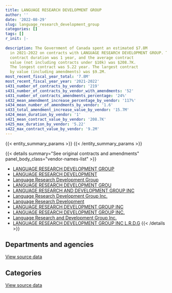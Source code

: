 ```yaml
---
title: LANGUAGE RESEARCH DEVELOPMENT GROUP
author: ''
date: '2022-08-29'
slug: language_research_development_group
categories: []
tags: []
r_init: |-
  
description: The Government of Canada spent an estimated $7.8M
  in 2021-2022 on contracts with LANGUAGE RESEARCH DEVELOPMENT GROUP. The average
  contract duration was 1 year, and the average contract
  value (not including contracts under $10k) was $208.7K.
  The longest contract was 5.22 year. The largest contract
  by value (including amendments) was $9.2M.
most_recent_fiscal_year_total: '7.8M'
most_recent_fiscal_year_year: '2021-2022'
s431_number_of_contracts_by_vendor: '219'
s431_number_of_contracts_by_vendor_with_amendments: '52'
s431_number_of_contracts_amendments_percentage: '24%'
s432_mean_amendment_increase_percentage_by_vendor: '117%'
s434_mean_number_of_amendments_by_vendor: '1.6'
s433_total_amendment_increase_value_by_vendor: '15.7M'
s424_mean_duration_by_vendor: '1'
s421_mean_contract_value_by_vendor: '208.7K'
s425_max_duration_by_vendor: '5.22'
s422_max_contract_value_by_vendor: '9.2M'
---
```


<script src="/rmarkdown-libs/htmlwidgets/htmlwidgets.js"></script>
<link href="/rmarkdown-libs/datatables-css/datatables-crosstalk.css" rel="stylesheet" />
<script src="/rmarkdown-libs/datatables-binding/datatables.js"></script>
<script src="/rmarkdown-libs/jquery/jquery-3.6.0.min.js"></script>
<link href="/rmarkdown-libs/dt-core-bootstrap/css/dataTables.bootstrap.min.css" rel="stylesheet" />
<link href="/rmarkdown-libs/dt-core-bootstrap/css/dataTables.bootstrap.extra.css" rel="stylesheet" />
<script src="/rmarkdown-libs/dt-core-bootstrap/js/jquery.dataTables.min.js"></script>
<script src="/rmarkdown-libs/dt-core-bootstrap/js/dataTables.bootstrap.min.js"></script>
<link href="/rmarkdown-libs/crosstalk/css/crosstalk.min.css" rel="stylesheet" />
<script src="/rmarkdown-libs/crosstalk/js/crosstalk.min.js"></script>
<script src="/rmarkdown-libs/htmlwidgets/htmlwidgets.js"></script>
<link href="/rmarkdown-libs/datatables-css/datatables-crosstalk.css" rel="stylesheet" />
<script src="/rmarkdown-libs/datatables-binding/datatables.js"></script>
<script src="/rmarkdown-libs/jquery/jquery-3.6.0.min.js"></script>
<link href="/rmarkdown-libs/dt-core-bootstrap/css/dataTables.bootstrap.min.css" rel="stylesheet" />
<link href="/rmarkdown-libs/dt-core-bootstrap/css/dataTables.bootstrap.extra.css" rel="stylesheet" />
<script src="/rmarkdown-libs/dt-core-bootstrap/js/jquery.dataTables.min.js"></script>
<script src="/rmarkdown-libs/dt-core-bootstrap/js/dataTables.bootstrap.min.js"></script>
<link href="/rmarkdown-libs/crosstalk/css/crosstalk.min.css" rel="stylesheet" />
<script src="/rmarkdown-libs/crosstalk/js/crosstalk.min.js"></script>

{{< entity_summary_params >}}
{{< /entity_summary_params >}}

{{< details summary="See original contracts and amendments" panel_body_class="vendor-names-list" >}}
- [LANGUAGE RESEARCH DEVELOPMENT GROUP](https://search.open.canada.ca/en/ct/?sort=contract_value_f%20desc&page=1&search_text=%22LANGUAGE%20RESEARCH%20DEVELOPMENT%20GROUP%22)
- [LANGUAGE RESEARCH DEVELOPMENT](https://search.open.canada.ca/en/ct/?sort=contract_value_f%20desc&page=1&search_text=%22LANGUAGE%20RESEARCH%20DEVELOPMENT%22)
- [Language Research Development Group](https://search.open.canada.ca/en/ct/?sort=contract_value_f%20desc&page=1&search_text=%22Language%20Research%20Development%20Group%22)
- [LANGUAGE RESEARCH DEVELOPMENT GROU](https://search.open.canada.ca/en/ct/?sort=contract_value_f%20desc&page=1&search_text=%22LANGUAGE%20RESEARCH%20DEVELOPMENT%20GROU%22)
- [LANGUAGE RESEARCH AND DEVELOPMENT GROUP INC](https://search.open.canada.ca/en/ct/?sort=contract_value_f%20desc&page=1&search_text=%22LANGUAGE%20RESEARCH%20AND%20DEVELOPMENT%20GROUP%20INC%22)
- [Language Research Development Group Inc.](https://search.open.canada.ca/en/ct/?sort=contract_value_f%20desc&page=1&search_text=%22Language%20Research%20Development%20Group%20Inc.%22)
- [Language Research Development](https://search.open.canada.ca/en/ct/?sort=contract_value_f%20desc&page=1&search_text=%22Language%20Research%20Development%22)
- [LANGUAGE RESEARCH DEVELOPMENT GROUP INC](https://search.open.canada.ca/en/ct/?sort=contract_value_f%20desc&page=1&search_text=%22LANGUAGE%20RESEARCH%20DEVELOPMENT%20GROUP%20INC%22)
- [LANGUAGE RESEARCH DEVELOPMENT GROUP INC.](https://search.open.canada.ca/en/ct/?sort=contract_value_f%20desc&page=1&search_text=%22LANGUAGE%20RESEARCH%20DEVELOPMENT%20GROUP%20INC.%22)
- [Language Research and Development Group Inc.](https://search.open.canada.ca/en/ct/?sort=contract_value_f%20desc&page=1&search_text=%22Language%20Research%20and%20Development%20Group%20Inc.%22)
- [LANGUAGE RESEARCH DEVELOPMENT GROUP INC L.R.D.G](https://search.open.canada.ca/en/ct/?sort=contract_value_f%20desc&page=1&search_text=%22LANGUAGE%20RESEARCH%20DEVELOPMENT%20GROUP%20INC%20L.R.D.G%22)
{{< /details >}}

## Departments and agencies

<div id="htmlwidget-1" style="width:100%;height:auto;" class="datatables html-widget"></div>
<script type="application/json" data-for="htmlwidget-1">{"x":{"style":"bootstrap","filter":"none","vertical":false,"data":[["<a href=\"/departments/aafc-aac/\">Agriculture and Agri-Food Canada<\/a>","<a href=\"/departments/aandc-aadnc/\">Crown-Indigenous Relations and Northern Affairs Canada<\/a>","<a href=\"/departments/cas-satj/\">Courts Administration Service<\/a>","<a href=\"/departments/cbsa-asfc/\">Canada Border Services Agency<\/a>","<a href=\"/departments/cra-arc/\">Canada Revenue Agency<\/a>","<a href=\"/departments/csc-scc/\">Correctional Service of Canada<\/a>","<a href=\"/departments/dfatd-maecd/\">Global Affairs Canada<\/a>","<a href=\"/departments/dfo-mpo/\">Fisheries and Oceans Canada<\/a>","<a href=\"/departments/dnd-mdn/\">National Defence<\/a>","<a href=\"/departments/ec/\">Environment and Climate Change Canada<\/a>","<a href=\"/departments/esdc-edsc/\">Employment and Social Development Canada<\/a>","<a href=\"/departments/feddevontario/\">Federal Economic Development Agency for Southern Ontario<\/a>","<a href=\"/departments/hc-sc/\">Health Canada<\/a>","<a href=\"/departments/ic/\">Innovation, Science and Economic Development Canada<\/a>","<a href=\"/departments/nrcan-rncan/\">Natural Resources Canada<\/a>","<a href=\"/departments/opc-cpvp/\">Office of the Privacy Commissioner of Canada<\/a>","<a href=\"/departments/osfi-bsif/\">Office of the Superintendent of Financial Institutions Canada<\/a>","<a href=\"/departments/pbc-clcc/\">Parole Board of Canada<\/a>","<a href=\"/departments/pc/\">Parks Canada<\/a>","<a href=\"/departments/pch/\">Canadian Heritage<\/a>","<a href=\"/departments/phac-aspc/\">Public Health Agency of Canada<\/a>","<a href=\"/departments/ppsc-sppc/\">Public Prosecution Service of Canada<\/a>","<a href=\"/departments/psc-cfp/\">Public Service Commission of Canada<\/a>","<a href=\"/departments/pwgsc-tpsgc/\">Public Services and Procurement Canada<\/a>","<a href=\"/departments/rcmp-grc/\">Royal Canadian Mounted Police<\/a>","<a href=\"/departments/ssc-spc/\">Shared Services Canada<\/a>","<a href=\"/departments/tc/\">Transport Canada<\/a>","<a href=\"/departments/vac-acc/\">Veterans Affairs Canada<\/a>"],[16726.93,null,82145.29,15565,3687.24,null,null,null,116548.74,188229.03,1786426.69,null,25725.97,null,null,null,null,null,null,23027.16,41583.67,null,null,201716.3,158691.62,2024269.81,null,5472.93],[24210.67,null,59902.47,null,3403.47,4113.57,null,17967,49812.61,295653.99,2213220.58,10909.09,54475.62,5470.44,null,2371.13,null,null,null,36643.23,50069.03,null,null,546612.04,936342.5,2030250,null,73704.58],[25484.47,37683.13,46801.18,39522.17,11061.26,57300.13,49438.37,27249.08,null,321122.65,2207173.53,7090.91,108552.07,54310.81,null,37628.87,null,10169.5,null,73055.64,19511.83,6429.3,null,291169.06,654481.55,2167019.81,null,58534.42],[52324.52,58853.41,46801.18,155793.04,null,209513.76,78724.59,11141.01,null,345989.9,2270345.23,null,177211.79,61897.45,7328.95,80000,30932.33,36336.46,38276.86,54175.09,40788.17,8557.16,8767.08,766826.33,525210.04,2427375.6,110518.72,155300.14]],"container":"<table class=\"table table-striped table-hover row-border order-column display\">\n  <thead>\n    <tr>\n      <th>Department<\/th>\n      <th>2018-2019<\/th>\n      <th>2019-2020<\/th>\n      <th>2020-2021<\/th>\n      <th>2021-2022<\/th>\n    <\/tr>\n  <\/thead>\n<\/table>","options":{"order":[[4,"desc"]],"pageLength":10,"autoWidth":true,"columnDefs":[{"targets":1,"render":"function(data, type, row, meta) {\n    return type !== 'display' ? data : DTWidget.formatCurrency(data, \"$\", 2, 3, \",\", \".\", true, null);\n  }"},{"targets":2,"render":"function(data, type, row, meta) {\n    return type !== 'display' ? data : DTWidget.formatCurrency(data, \"$\", 2, 3, \",\", \".\", true, null);\n  }"},{"targets":3,"render":"function(data, type, row, meta) {\n    return type !== 'display' ? data : DTWidget.formatCurrency(data, \"$\", 2, 3, \",\", \".\", true, null);\n  }"},{"targets":4,"render":"function(data, type, row, meta) {\n    return type !== 'display' ? data : DTWidget.formatCurrency(data, \"$\", 2, 3, \",\", \".\", true, null);\n  }"},{"width":"16%","targets":[1,2,3,4]},{"className":"dt-right","targets":[1,2,3,4]}],"orderClasses":false}},"evals":["options.columnDefs.0.render","options.columnDefs.1.render","options.columnDefs.2.render","options.columnDefs.3.render"],"jsHooks":[]}</script>
<p class="text-right">
<a href="https://github.com/GoC-Spending/contracts-data/tree/main/data/out/vendors/language_research_development_group/summary_by_fiscal_year_by_department.csv" class="source-data-link btn btn-link">View source data</a>
</p>

## Categories

<div id="htmlwidget-2" style="width:100%;height:auto;" class="datatables html-widget"></div>
<script type="application/json" data-for="htmlwidget-2">{"x":{"style":"bootstrap","filter":"none","vertical":false,"data":[["<a href=\"/categories/professional_services/\">Professional services<\/a>","<a href=\"/categories/information_technology/\">Information technology<\/a>","<a href=\"/categories/travel/\">Travel<\/a>","<a href=\"/categories/security_and_protection/\">Security and protection<\/a>","<a href=\"/categories/human_capital/\">Human capital<\/a>"],[111694.8,135208.3,null,null,4442913.31],[296976.83,65170.28,null,null,6052984.91],[328054.73,99338.41,null,null,5883396.59],[126365.65,56720.12,6437.99,48098.58,7521366.46]],"container":"<table class=\"table table-striped table-hover row-border order-column display\">\n  <thead>\n    <tr>\n      <th>Category<\/th>\n      <th>2018-2019<\/th>\n      <th>2019-2020<\/th>\n      <th>2020-2021<\/th>\n      <th>2021-2022<\/th>\n    <\/tr>\n  <\/thead>\n<\/table>","options":{"order":[[4,"desc"]],"dom":"t","pageLength":30,"autoWidth":true,"columnDefs":[{"targets":1,"render":"function(data, type, row, meta) {\n    return type !== 'display' ? data : DTWidget.formatCurrency(data, \"$\", 2, 3, \",\", \".\", true, null);\n  }"},{"targets":2,"render":"function(data, type, row, meta) {\n    return type !== 'display' ? data : DTWidget.formatCurrency(data, \"$\", 2, 3, \",\", \".\", true, null);\n  }"},{"targets":3,"render":"function(data, type, row, meta) {\n    return type !== 'display' ? data : DTWidget.formatCurrency(data, \"$\", 2, 3, \",\", \".\", true, null);\n  }"},{"targets":4,"render":"function(data, type, row, meta) {\n    return type !== 'display' ? data : DTWidget.formatCurrency(data, \"$\", 2, 3, \",\", \".\", true, null);\n  }"},{"width":"16%","targets":[1,2,3,4]},{"className":"dt-right","targets":[1,2,3,4]}],"orderClasses":false,"lengthMenu":[10,25,30,50,100]}},"evals":["options.columnDefs.0.render","options.columnDefs.1.render","options.columnDefs.2.render","options.columnDefs.3.render"],"jsHooks":[]}</script>
<p class="text-right">
<a href="https://github.com/GoC-Spending/contracts-data/tree/main/data/out/vendors/language_research_development_group/summary_by_fiscal_year_by_category.csv" class="source-data-link btn btn-link">View source data</a>
</p>
